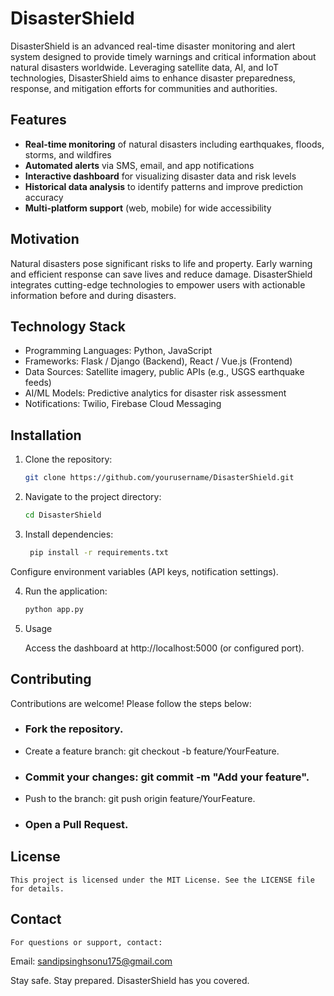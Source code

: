 # DisasterShield

DisasterShield is an advanced real-time disaster monitoring and alert system designed to provide timely warnings and critical information about natural disasters worldwide. Leveraging satellite data, AI, and IoT technologies, DisasterShield aims to enhance disaster preparedness, response, and mitigation efforts for communities and authorities.

## Features

- **Real-time monitoring** of natural disasters including earthquakes, floods, storms, and wildfires  
- **Automated alerts** via SMS, email, and app notifications  
- **Interactive dashboard** for visualizing disaster data and risk levels  
- **Historical data analysis** to identify patterns and improve prediction accuracy  
- **Multi-platform support** (web, mobile) for wide accessibility  

## Motivation

Natural disasters pose significant risks to life and property. Early warning and efficient response can save lives and reduce damage. DisasterShield integrates cutting-edge technologies to empower users with actionable information before and during disasters.

## Technology Stack

- Programming Languages: Python, JavaScript  
- Frameworks: Flask / Django (Backend), React / Vue.js (Frontend)  
- Data Sources: Satellite imagery, public APIs (e.g., USGS earthquake feeds)  
- AI/ML Models: Predictive analytics for disaster risk assessment  
- Notifications: Twilio, Firebase Cloud Messaging  

## Installation

1. Clone the repository:  
   ```bash
   git clone https://github.com/yourusername/DisasterShield.git
2. Navigate to the project directory:
   ```bash
   cd DisasterShield
3. Install dependencies:
   ```bash
    pip install -r requirements.txt
Configure environment variables (API keys, notification settings).

4. Run the application:
   ```bash
   python app.py
5. Usage

   Access the dashboard at http://localhost:5000 (or configured port).

## Contributing

Contributions are welcome! Please follow the steps below:

 - ### Fork the repository.

 - Create a feature branch: git checkout -b feature/YourFeature.

 - ### Commit your changes: git commit -m "Add your feature".

 - Push to the branch: git push origin feature/YourFeature.

- ### Open a Pull Request.

## License
    This project is licensed under the MIT License. See the LICENSE file for details.

## Contact
    For questions or support, contact:

Email: sandipsinghsonu175@gmail.com


Stay safe. Stay prepared. DisasterShield has you covered.
